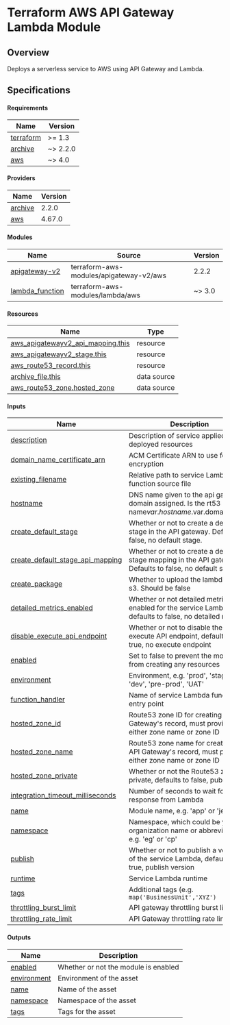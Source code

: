 <!-- BEGIN_TF_DOCS -->
Terraform AWS API Gateway Lambda Module
=======================================

## Overview

Deploys a serverless service to AWS using API Gateway and Lambda.

## Specifications

#### Requirements

| Name | Version |
|------|---------|
| <a name="requirement_terraform"></a> [terraform](#requirement_terraform) | >= 1.3 |
| <a name="requirement_archive"></a> [archive](#requirement_archive) | ~> 2.2.0 |
| <a name="requirement_aws"></a> [aws](#requirement_aws) | ~> 4.0 |

#### Providers

| Name | Version |
|------|---------|
| <a name="provider_archive"></a> [archive](#provider_archive) | 2.2.0 |
| <a name="provider_aws"></a> [aws](#provider_aws) | 4.67.0 |

#### Modules

| Name | Source | Version |
|------|--------|---------|
| <a name="module_apigateway-v2"></a> [apigateway-v2](#module_apigateway-v2) | terraform-aws-modules/apigateway-v2/aws | 2.2.2 |
| <a name="module_lambda_function"></a> [lambda_function](#module_lambda_function) | terraform-aws-modules/lambda/aws | ~> 3.0 |

#### Resources

| Name | Type |
|------|------|
| [aws_apigatewayv2_api_mapping.this](https://registry.terraform.io/providers/hashicorp/aws/latest/docs/resources/apigatewayv2_api_mapping) | resource |
| [aws_apigatewayv2_stage.this](https://registry.terraform.io/providers/hashicorp/aws/latest/docs/resources/apigatewayv2_stage) | resource |
| [aws_route53_record.this](https://registry.terraform.io/providers/hashicorp/aws/latest/docs/resources/route53_record) | resource |
| [archive_file.this](https://registry.terraform.io/providers/hashicorp/archive/latest/docs/data-sources/file) | data source |
| [aws_route53_zone.hosted_zone](https://registry.terraform.io/providers/hashicorp/aws/latest/docs/data-sources/route53_zone) | data source |

#### Inputs

| Name | Description | Type | Default | Required |
|------|-------------|------|---------|:--------:|
| <a name="input_description"></a> [description](#input_description) | Description of service applied to deployed resources | `string` | n/a | yes |
| <a name="input_domain_name_certificate_arn"></a> [domain_name_certificate_arn](#input_domain_name_certificate_arn) | ACM Certificate ARN to use for SSL encryption | `string` | n/a | yes |
| <a name="input_existing_filename"></a> [existing_filename](#input_existing_filename) | Relative path to service Lambda function source file | `string` | n/a | yes |
| <a name="input_hostname"></a> [hostname](#input_hostname) | DNS name given to the api gateway domain assigned. Is the rt53 record name$var.hostname.$var.domain_name | `string` | n/a | yes |
| <a name="input_create_default_stage"></a> [create_default_stage](#input_create_default_stage) | Whether or not to create a default stage in the API gateway. Defaults to false, no default stage. | `bool` | `false` | no |
| <a name="input_create_default_stage_api_mapping"></a> [create_default_stage_api_mapping](#input_create_default_stage_api_mapping) | Whether or not to create a default stage mapping in the API gateway. Defaults to false, no default stage. | `bool` | `false` | no |
| <a name="input_create_package"></a> [create_package](#input_create_package) | Whether to upload the lambda file to s3. Should be false | `bool` | `false` | no |
| <a name="input_detailed_metrics_enabled"></a> [detailed_metrics_enabled](#input_detailed_metrics_enabled) | Whether or not detailed metrics are enabled for the service Lambda, defaults to false, no detailed metrics. | `bool` | `false` | no |
| <a name="input_disable_execute_api_endpoint"></a> [disable_execute_api_endpoint](#input_disable_execute_api_endpoint) | Whether or not to disable the Lambda execute API endpoint, defaults to true, no execute endpoint | `bool` | `true` | no |
| <a name="input_enabled"></a> [enabled](#input_enabled) | Set to false to prevent the module from creating any resources | `bool` | `true` | no |
| <a name="input_environment"></a> [environment](#input_environment) | Environment, e.g. 'prod', 'staging', 'dev', 'pre-prod', 'UAT' | `string` | `null` | no |
| <a name="input_function_handler"></a> [function_handler](#input_function_handler) | Name of service Lambda function entry point | `string` | `"index.handler"` | no |
| <a name="input_hosted_zone_id"></a> [hosted_zone_id](#input_hosted_zone_id) | Route53 zone ID for creating the API Gateway's record, must provide either zone name or zone ID | `string` | `null` | no |
| <a name="input_hosted_zone_name"></a> [hosted_zone_name](#input_hosted_zone_name) | Route53 zone name for creating the API Gateway's record, must provide either zone name or zone ID | `string` | `null` | no |
| <a name="input_hosted_zone_private"></a> [hosted_zone_private](#input_hosted_zone_private) | Whether or not the Route53 zone is private, defaults to false, public zone | `bool` | `false` | no |
| <a name="input_integration_timeout_milliseconds"></a> [integration_timeout_milliseconds](#input_integration_timeout_milliseconds) | Number of seconds to wait for a response from Lambda | `number` | `30000` | no |
| <a name="input_name"></a> [name](#input_name) | Module name, e.g. 'app' or 'jenkins' | `string` | `null` | no |
| <a name="input_namespace"></a> [namespace](#input_namespace) | Namespace, which could be your organization name or abbreviation, e.g. 'eg' or 'cp' | `string` | `null` | no |
| <a name="input_publish"></a> [publish](#input_publish) | Whether or not to publish a version of the service Lambda, defaults to true, publish version | `bool` | `true` | no |
| <a name="input_runtime"></a> [runtime](#input_runtime) | Service Lambda runtime | `string` | `"nodejs18.x"` | no |
| <a name="input_tags"></a> [tags](#input_tags) | Additional tags (e.g. `map('BusinessUnit','XYZ')` | `map(string)` | `{}` | no |
| <a name="input_throttling_burst_limit"></a> [throttling_burst_limit](#input_throttling_burst_limit) | API gateway throttling burst limit | `number` | `100` | no |
| <a name="input_throttling_rate_limit"></a> [throttling_rate_limit](#input_throttling_rate_limit) | API Gateway throttling rate limit | `number` | `100` | no |

#### Outputs

| Name | Description |
|------|-------------|
| <a name="output_enabled"></a> [enabled](#output_enabled) | Whether or not the module is enabled |
| <a name="output_environment"></a> [environment](#output_environment) | Environment of the asset |
| <a name="output_name"></a> [name](#output_name) | Name of the asset |
| <a name="output_namespace"></a> [namespace](#output_namespace) | Namespace of the asset |
| <a name="output_tags"></a> [tags](#output_tags) | Tags for the asset |
<!-- END_TF_DOCS -->